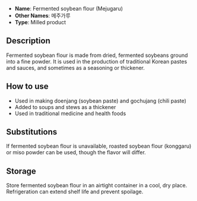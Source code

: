 - **Name**: Fermented soybean flour (Mejugaru)
- **Other Names**: 메주가루
- **Type**: Milled product

## Description

Fermented soybean flour is made from dried, fermented soybeans ground into a fine powder. It is used in the production of traditional Korean pastes and sauces, and sometimes as a seasoning or thickener.

## How to use

- Used in making doenjang (soybean paste) and gochujang (chili paste)
- Added to soups and stews as a thickener
- Used in traditional medicine and health foods

## Substitutions

If fermented soybean flour is unavailable, roasted soybean flour (konggaru) or miso powder can be used, though the flavor will differ.

## Storage

Store fermented soybean flour in an airtight container in a cool, dry place. Refrigeration can extend shelf life and prevent spoilage. 